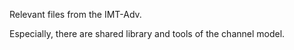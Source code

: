 Relevant files from the IMT-Adv.

Especially, there are shared library and tools of the channel model.
